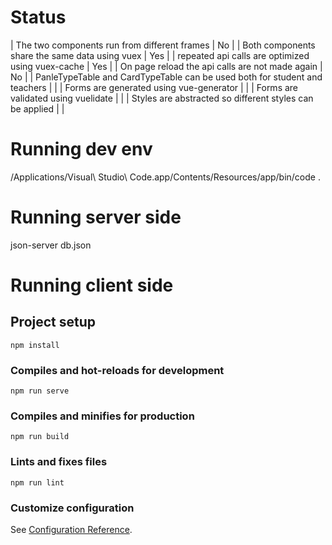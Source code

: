 # Status

| The two components run from different frames                               | No  |
| Both components share the same data using vuex                             | Yes |
| repeated api calls are optimized using vuex-cache                          | Yes |
| On page reload the api calls are not made again                            | No  |
| PanleTypeTable and CardTypeTable can be used both for student and teachers |     |
| Forms are generated using vue-generator                                    |     |
| Forms are validated using vuelidate                                        |     |
| Styles are abstracted so different styles can be applied                   |     |


# Running dev env
/Applications/Visual\ Studio\ Code.app/Contents/Resources/app/bin/code .


# Running server side
json-server db.json


# Running client side

## Project setup
```
npm install
```

### Compiles and hot-reloads for development
```
npm run serve
```

### Compiles and minifies for production
```
npm run build
```

### Lints and fixes files
```
npm run lint
```

### Customize configuration
See [Configuration Reference](https://cli.vuejs.org/config/).
